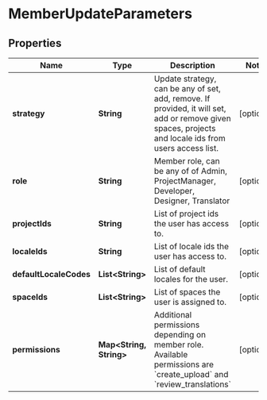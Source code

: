 

# MemberUpdateParameters

## Properties

Name | Type | Description | Notes
------------ | ------------- | ------------- | -------------
**strategy** | **String** | Update strategy, can be any of set, add, remove. If provided, it will set, add or remove given spaces, projects and locale ids from users access list. |  [optional]
**role** | **String** | Member role, can be any of of Admin, ProjectManager, Developer, Designer, Translator |  [optional]
**projectIds** | **String** | List of project ids the user has access to.  |  [optional]
**localeIds** | **String** | List of locale ids the user has access to. |  [optional]
**defaultLocaleCodes** | **List&lt;String&gt;** | List of default locales for the user. |  [optional]
**spaceIds** | **List&lt;String&gt;** | List of spaces the user is assigned to. |  [optional]
**permissions** | **Map&lt;String, String&gt;** | Additional permissions depending on member role. Available permissions are &#x60;create_upload&#x60; and &#x60;review_translations&#x60; |  [optional]



